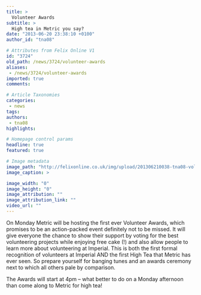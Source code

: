 ```yaml
---
title: >
  Volunteer Awards
subtitle: >
  High tea in Metric you say?
date: "2013-06-20 23:38:10 +0100"
author_id: "tna08"

# Attributes from Felix Online V1
id: "3724"
old_path: /news/3724/volunteer-awards
aliases:
 - /news/3724/volunteer-awards
imported: true
comments:

# Article Taxonomies
categories:
 - news
tags:
authors:
 - tna08
highlights:

# Homepage control params
headline: true
featured: true

# Image metadata
image_path: "http://felixonline.co.uk/img/upload/201306210038-tna08-volunteer-awards-ceremony-poster.jpg"
image_caption: >

image_width: "0"
image_height: "0"
image_attribution: ""
image_attribution_link: ""
video_url: ""
---
```


On Monday Metric will be hosting the first ever Volunteer Awards, which promises to be an action-packed event definitely not to be missed. It will give everyone the chance to show their support by voting for the best volunteering projects while enjoying free cake (!) and also allow people to learn more about volunteering at Imperial. This is both the first formal recognition of volunteers at Imperial AND the first High Tea that Metric has ever seen. So prepare yourself for banging tunes and an awards ceremony next to which all others pale by comparison.

The Awards will start at 4pm – what better to do on a Monday afternoon than come along to Metric for high tea!
